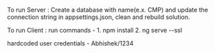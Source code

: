 To run Server : Create a database with name(e.x. CMP) and update the connection string in appsettings.json, clean and rebuild solution. 

To run Client : run commands - 1. npm install 2. ng serve --ssl

hardcoded user credentials - Abhishek/1234

